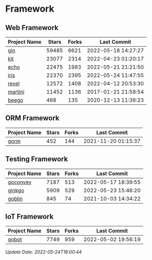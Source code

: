 # Framework

## Web Framework
| Project Name | Stars | Forks | Last Commit |
| ------------ | ----- | ----- | ----------- |
| [gin](https://github.com/gin-gonic/gin) | 59485 | 6621 | 2022-05-18 14:27:27 |
| [kit](https://github.com/go-kit/kit) | 23077 | 2314 | 2022-04-23 01:20:17 |
| [echo](https://github.com/labstack/echo) | 22475 | 1983 | 2022-05-21 21:21:50 |
| [iris](https://github.com/kataras/iris) | 22370 | 2395 | 2022-05-24 11:47:55 |
| [revel](https://github.com/revel/revel) | 12572 | 1408 | 2022-04-12 20:53:30 |
| [martini](https://github.com/go-martini/martini) | 11452 | 1136 | 2017-01-21 21:58:54 |
| [beego](https://github.com/astaxie/beego) | 468 | 135 | 2020-12-13 11:36:23 |

## ORM Framework
| Project Name | Stars | Forks | Last Commit |
| ------------ | ----- | ----- | ----------- |
| [gorm](https://github.com/jinzhu/gorm) | 452 | 144 | 2021-11-20 01:15:37 |

## Testing Framework
| Project Name | Stars | Forks | Last Commit |
| ------------ | ----- | ----- | ----------- |
| [goconvey](https://github.com/smartystreets/goconvey) | 7187 | 513 | 2022-05-17 18:39:55 |
| [ginkgo](https://github.com/onsi/ginkgo) | 5909 | 529 | 2022-05-23 15:46:20 |
| [goblin](https://github.com/franela/goblin) | 845 | 74 | 2021-10-03 14:34:22 |

## IoT Framework
| Project Name | Stars | Forks | Last Commit |
| ------------ | ----- | ----- | ----------- |
| [gobot](https://github.com/hybridgroup/gobot) | 7749 | 959 | 2022-05-02 19:56:19 |

*Update Date: 2022-05-24T18:00:44*